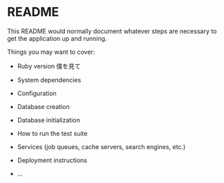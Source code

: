 # README



This README would normally document whatever steps are necessary to get the
application up and running.

Things you may want to cover:

* Ruby version
  僕を見て
* System dependencies

* Configuration

* Database creation

* Database initialization

* How to run the test suite

* Services (job queues, cache servers, search engines, etc.)

* Deployment instructions

* ...
